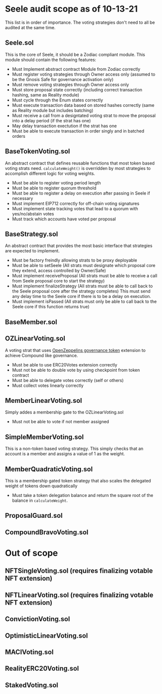 # Seele audit scope as of 10-13-21

This list is in order of importance. The voting strategies don't need to all be audited at the same time.

## Seele.sol

This is the core of Seele, it should be a Zodiac compliant module. This module should contain the following features:
- Must Implement abstract contract Module from Zodiac correctly
- Must register voting strategies through Owner access only (assumed to be the Gnosis Safe for governance activation only)
- Must remove voting strategies through Owner access only
- Must store proposal state correctly (including correct transaction hashing, same as Reality module)
- Must cycle through the Enum states correctly
- Must execute transaction data based on stored hashes correctly (same as Reality module but includes batching)
- Must receive a call from a designtated voting strat to move the proposal into a delay period (if the strat has one)
- May delay transaction exectution if the strat has one
- Must be able to execute transaction in order singly and in batched orders

## BaseTokenVoting.sol

An abstract contract that defines reusable functions that most token based voting strats need. `calculateWeight()` is overridden by most strategies to accomplish different logic for voting weights.
- Must be able to register voting period length
- Must be able to register quorum threshold
- Must be able to register a delay on execution after passing in Seele if necessary
- Must implement EIP712 correctly for off-chain voting signatures
- Must implement state tracking votes that lead to a quorum with yes/no/abstain votes
- Must track which accounts have voted per proposal

## BaseStrategy.sol

An abstract contract that provides the most basic interface that strategies are expected to implement.
- Must be factory freindly allowing strats to be proxy deployable
- Must be able to setSeele (All strats must designate which proposal core they extend, access controlled by Owner/Safe)
- Must implement receiveProposal (All strats must be able to receive a call from Seele proposal core to start the strategy)
- Must implement finalizeStrategy (All strats must be able to call back to the Seele proposal core after the strategy completes) This must send any delay time to the Seele core if there is to be a delay on execution.
- Must implement isPassed (All strats must only be able to call back to the Seele core if this function returns true)

## BaseMember.sol

## OZLinearVoting.sol

A voting strat that uses [OpenZeppelins governance token](https://github.com/OpenZeppelin/openzeppelin-contracts/blob/master/contracts/token/ERC20/extensions/ERC20Votes.sol) extension to achieve Compound like governance.

- Must be able to use ERC20Votes extension correctly
- Must not be able to double vote by using checkpoint from token contract
- Must be able to delegate votes correctly (self or others)
- Must collect votes linearly correctly

## MemberLinearVoting.sol

Simply addes a membership gate to the OZLinearVoting.sol

- Must not be able to vote if not member assigned

## SimpleMemberVoting.sol

This is a non-token based voting strategy. This simply checks that an account is a member and assigns a value of 1 as the weight.

## MemberQuadraticVoting.sol

This is a membership gated token strategy that also scales the delegated weight of tokens down quadratically

- Must take a token delegation balance and return the square root of the balance in `calculateWeight`.

## ProposalGuard.sol

## CompoundBravoVoting.sol

# Out of scope

## NFTSingleVoting.sol (requires finalizing votable NFT extension)

## NFTLinearVoting.sol (requires finalizing votable NFT extension)

## ConvictionVoting.sol

## OptimisticLinearVoting.sol

## MACIVoting.sol

## RealityERC20Voting.sol

## StakedVoting.sol
